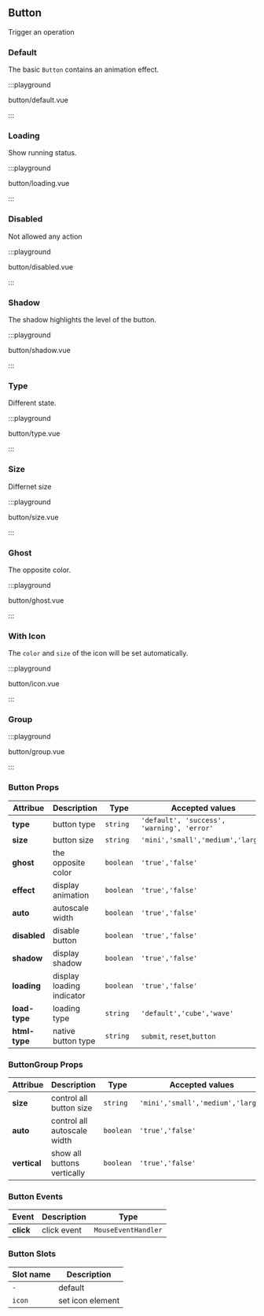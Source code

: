 ## Button

Trigger an operation

### Default

The basic `Button` contains an animation effect.

:::playground

button/default.vue

:::

### Loading

Show running status.

:::playground

button/loading.vue

:::

### Disabled

Not allowed any action

:::playground

button/disabled.vue

:::

### Shadow

The shadow highlights the level of the button.

:::playground

button/shadow.vue

:::

### Type

Different state.

:::playground

button/type.vue

:::

### Size

Differnet size

:::playground

button/size.vue

:::

### Ghost

The opposite color.

:::playground

button/ghost.vue

:::

### With Icon

The `color` and `size` of the icon will be set automatically.

:::playground

button/icon.vue

:::

### Group

:::playground

button/group.vue

:::

### Button Props

| Attribue      | Description               | Type      | Accepted values                            | Default   |
| ------------- | ------------------------- | --------- | ------------------------------------------ | --------- |
| **type**      | button type               | `string`  | `'default', 'success', 'warning', 'error'` | `default` |
| **size**      | button size               | `string`  | `'mini','small','medium','large'`          | `medium`  |
| **ghost**     | the opposite color        | `boolean` | `'true','false'`                           | `false`   |
| **effect**    | display animation         | `boolean` | `'true','false'`                           | `true`    |
| **auto**      | autoscale width           | `boolean` | `'true','false'`                           | `false`   |
| **disabled**  | disable button            | `boolean` | `'true','false'`                           | `false`   |
| **shadow**    | display shadow            | `boolean` | `'true','false'`                           | `false`   |
| **loading**   | display loading indicator | `boolean` | `'true','false'`                           | `false`   |
| **load-type** | loading type              | `string`  | `'default','cube','wave'`                  | `default` |
| **html-type** | native button type        | `string`  | `submit`, `reset`,`button`                 | `button`  |

### ButtonGroup Props

| Attribue     | Description                 | Type      | Accepted values                   | Default |
| ------------ | --------------------------- | --------- | --------------------------------- | ------- |
| **size**     | control all button size     | `string`  | `'mini','small','medium','large'` | `small` |
| **auto**     | control all autoscale width | `boolean` | `'true','false'`                  | `true`  |
| **vertical** | show all buttons vertically | `boolean` | `'true','false'`                  | `false` |

### Button Events

| Event     | Description | Type                |
| --------- | ----------- | ------------------- |
| **click** | click event | `MouseEventHandler` |

### Button Slots

| Slot name | Description      |
| --------- | ---------------- |
| `-`       | default          |
| `icon`    | set icon element |
